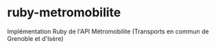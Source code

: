 # ruby-metromobilite
Implémentation Ruby de l'API Métromobilite (Transports en commun de Grenoble et d'Isère)
